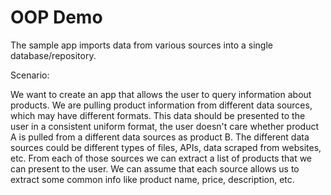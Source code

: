 # OOP Demo

The sample app imports data from various sources into a single database/repository.

Scenario:

We want to create an app that allows the user to query information about
products. We are pulling product information from different data sources,
which may have different formats. This data should be presented
to the user in a consistent uniform format, the user doesn't care
whether product A is pulled from a different data sources as product B.
The different data sources could be different types of files, APIs,
data scraped from websites, etc. From each of those sources we
can extract a list of products that we can present to the user.
We can assume that each source allows us to extract some common info
like product name, price, description, etc.
